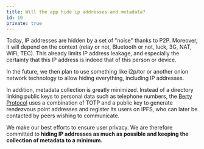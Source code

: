 ```yaml
---
title: Will the app hide ip addresses and metadata?
id: 10
private: true
---
```


Today, IP addresses are hidden by a set of "noise" thanks to P2P. Moreover, it will depend on the context (relay or not, Bluetooth or not, luck, 3G, NAT, WiFi, TEC). This already limits IP address leakage, and especially the certainty that this IP address is indeed that of this person or device.

In the future, we then plan to use something like i2p/tor or another onion network technology to allow hiding everything, including IP addresses. 

In addition, metadata collection is greatly minimized. Instead of a directory linking public keys to personal data such as telephone numbers, the [Berty Protocol](https://berty.tech/docs/protocol/) uses a combination of TOTP and a public key to generate rendezvous point addresses and register its users on IPFS, who can later be contacted by peers wishing to communicate.

We make our best efforts to ensure user privacy. We are therefore committed to **hiding IP addresses as much as possible and keeping the collection of metadata to a minimum.**
